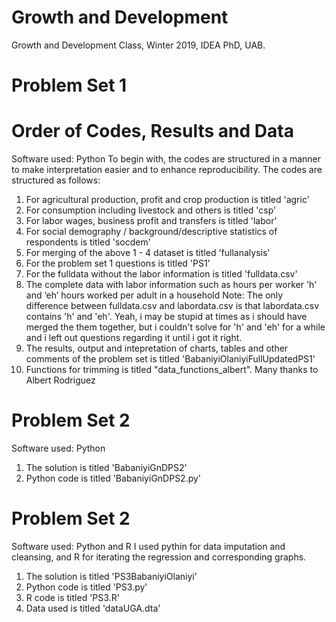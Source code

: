 # Growth and Development
Growth and Development Class, Winter 2019, IDEA PhD, UAB.

# Problem Set 1
# Order of Codes, Results and Data
Software used: Python
To begin with, the codes are structured in a manner to make interpretation easier and to enhance reproducibility. The codes are structured as follows:

1. For agricultural production, profit and crop production is titled 'agric'
2. For consumption including livestock and others is titled 'csp'
3. For labor wages, business profit and transfers is titled 'labor'
4. For social demography / background/descriptive statistics of respondents is titled 'socdem'
5. For merging of the above 1 - 4 dataset is titled 'fullanalysis'
6. For the problem set 1 questions is titled 'PS1'
7. For the fulldata without the labor information is titled 'fulldata.csv'
8. The complete data with labor information such as hours per worker 'h' and ‘eh’ hours worked per adult in a household
Note: The only difference between fulldata.csv and labordata.csv is that labordata.csv contains 'h' and 'eh'. Yeah, i may be stupid at times as i should have merged the them together, but i couldn't solve for 'h' and 'eh' for a while and i left out questions regarding it until i got it right.
9. The results, output and intepretation of charts, tables and other comments of the problem set is titled 'BabaniyiOlaniyiFullUpdatedPS1'
10. Functions for trimming is titled "data_functions_albert". Many thanks to Albert Rodriguez


# Problem Set 2
Software used: Python
1. The solution is titled 'BabaniyiGnDPS2'
2. Python code is titled 'BabaniyiGnDPS2.py'

# Problem Set 2
Software used: Python and R
I used pythin for data imputation and cleansing, and R for iterating the regression and corresponding graphs.
1. The solution is titled 'PS3BabaniyiOlaniyi'
2. Python code is titled 'PS3.py'
3. R code is titled 'PS3.R'
4. Data used is titled 'dataUGA.dta'

